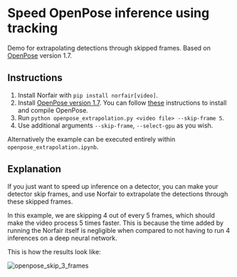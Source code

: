 # Speed OpenPose inference using tracking

Demo for extrapolating detections through skipped frames. Based on [OpenPose](https://github.com/CMU-Perceptual-Computing-Lab/openpose) version 1.7.

## Instructions

1. Install Norfair with `pip install norfair[video]`.
2. Install [OpenPose version 1.7](https://github.com/CMU-Perceptual-Computing-Lab/openpose/releases/tag/v1.7.0). You can follow [these](./openpose_extrapolation.ipynb) instructions to install and compile OpenPose.
3. Run `python openpose_extrapolation.py <video file> --skip-frame 5`.
4. Use additional arguments `--skip-frame`, `--select-gpu` as you wish.

Alternatively the example can be executed entirely within `openpose_extrapolation.ipynb`.

## Explanation

If you just want to speed up inference on a detector, you can make your detector skip frames, and use Norfair to extrapolate the detections through these skipped frames.

In this example, we are skipping 4 out of every 5 frames, which should make the video process 5 times faster. This is because the time added by running the Norfair itself is negligible when compared to not having to run 4 inferences on a deep neural network.

This is how the results look like:

![openpose_skip_3_frames](../../docs/openpose_skip_3_frames.gif)

